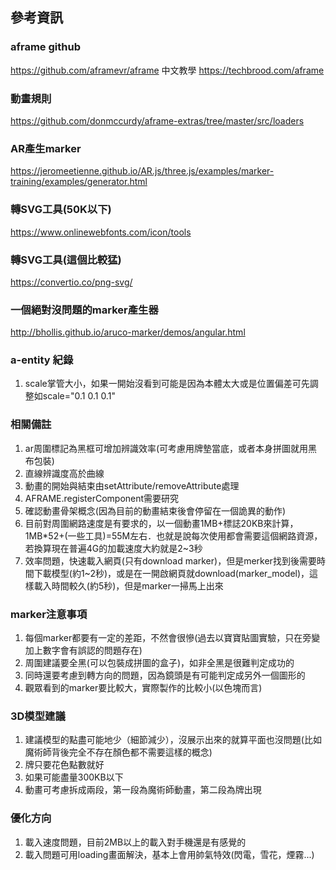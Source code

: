 ## 參考資訊

### aframe github
https://github.com/aframevr/aframe
中文教學
https://techbrood.com/aframe


### 動畫規則
https://github.com/donmccurdy/aframe-extras/tree/master/src/loaders

### AR產生marker
https://jeromeetienne.github.io/AR.js/three.js/examples/marker-training/examples/generator.html

### 轉SVG工具(50K以下)
https://www.onlinewebfonts.com/icon/tools

### 轉SVG工具(這個比較猛)
https://convertio.co/png-svg/

### 一個絕對沒問題的marker產生器
http://bhollis.github.io/aruco-marker/demos/angular.html

### a-entity 紀錄
1. scale掌管大小，如果一開始沒看到可能是因為本體太大或是位置偏差可先調整如scale="0.1 0.1 0.1"

### 相關備註
1. ar周圍標記為黑框可增加辨識效率(可考慮用牌墊當底，或者本身拼圖就用黑布包裝)
2. 直線辨識度高於曲線
3. 動畫的開始與結束由setAttribute/removeAttribute處理
4. AFRAME.registerComponent需要研究
5. 確認動畫骨架概念(因為目前的動畫結束後會停留在一個詭異的動作)
6. 目前對周圍網路速度是有要求的，以一個動畫1MB+標誌20KB來計算，1MB*52+(一些工具)=55M左右．也就是說每次使用都會需要這個網路資源，若換算現在普遍4G的加載速度大約就是2~3秒
7. 效率問題，快速載入網頁(只有download marker)，但是merker找到後需要時間下載模型(約1~2秒)，或是在一開啟網頁就download(marker_model)，這樣載入時間較久(約5秒)，但是marker一掃馬上出來

### marker注意事項
1. 每個marker都要有一定的差距，不然會很慘(過去以寶寶貼圖實驗，只在旁變加上數字會有誤認的問題存在)
2. 周圍建議要全黑(可以包裝成拼圖的盒子)，如非全黑是很難判定成功的
3. 同時還要考慮到轉方向的問題，因為鏡頭是有可能判定成另外一個圖形的
4. 觀眾看到的marker要比較大，實際製作的比較小(以色塊而言)

### 3D模型建議
1. 建議模型的點盡可能地少（細節減少），沒展示出來的就算平面也沒問題(比如魔術師背後完全不存在顏色都不需要這樣的概念)
2. 牌只要花色點數就好
3. 如果可能盡量300KB以下
4. 動畫可考慮拆成兩段，第一段為魔術師動畫，第二段為牌出現

### 優化方向
1. 載入速度問題，目前2MB以上的載入對手機還是有感覺的
2. 載入問題可用loading畫面解決，基本上會用帥氣特效(閃電，雪花，煙霧...)